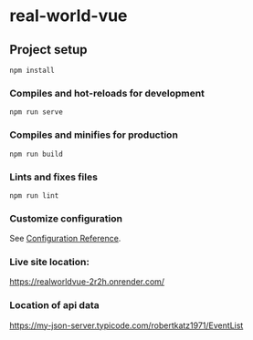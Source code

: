 # real-world-vue

## Project setup
```
npm install
```

### Compiles and hot-reloads for development
```
npm run serve
```

### Compiles and minifies for production
```
npm run build
```

### Lints and fixes files
```
npm run lint
```

### Customize configuration
See [Configuration Reference](https://cli.vuejs.org/config/).

### Live site location:
https://realworldvue-2r2h.onrender.com/

### Location of api data
https://my-json-server.typicode.com/robertkatz1971/EventList
